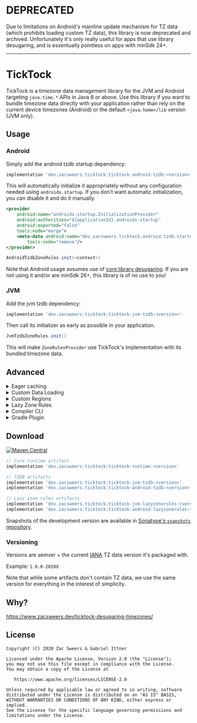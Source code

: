 # DEPRECATED

Due to limitations on Android's mainline update mechanism for TZ data (which prohibits loading custom TZ data), this library is now deprecated and archived. Unfortunately it's only really useful for apps that use library desugaring, and is essentually pointless on apps with minSdk 24+.

---

TickTock
========

TickTock is a timezone data management library for the JVM and Android targeting `java.time.*` APIs
in Java 8 or above. Use this library if you want to bundle timezone data directly with your
application rather than rely on the current device timezones (Android) or the default `<java.home>/lib`
version (JVM only).

## Usage

### Android

Simply add the android tzdb startup dependency:

```gradle
implementation 'dev.zacsweers.ticktock:ticktock-android-tzdb:<version>'
```

This will automatically initialize it appropriately without any configuration needed using `androidx.startup`.
If you don't want automatic initialization, you can disable it and do it manually.

```xml
<provider
    android:name="androidx.startup.InitializationProvider"
    android:authorities="${applicationId}.androidx-startup"
    android:exported="false"
    tools:node="merge">
    <meta-data android:name="dev.zacsweers.ticktock.android.tzdb.startup.AndroidTzdbRulesInitializer"
        tools:node="remove"/>
</provider>
```

```java
AndroidTzdbZoneRules.init(<context>)
```

Note that Android usage assumes use of [core library desugaring](https://developer.android.com/studio/write/java8-support#library-desugaring).
If you are not using it and/or are minSdk 26+, this library is of no use to you!

### JVM

Add the jvm tzdb dependency:

```gradle
implementation 'dev.zacsweers.ticktock:ticktock-jvm-tzdb:<version>'
```

Then call its initializer as early as possible in your application.

```java
JvmTzdbZoneRules.init()
```

This will make `ZoneRulesProvider` use TickTock's implementation with its bundled timezone data.

## Advanced

<details>
<summary>Eager caching</summary>

TickTock's default behavior is to lazily load timezone data on-demand. If you want to eagerly
load data (for instance - on a background thread), TickTock offers a convenience helper API:

```java
// Synchronously load and cache all timezone rules
EagerZoneRulesLoading.cacheZones();
```

</details>

<details>
<summary>Custom Data Loading</summary>

By default, TickTock will try to load timezone data from Java resources via `ResourcesZoneDataLoader`.
If you wish to customize this, you can provide your own loading mechanism via implementing a custom
`ZoneDataLoader` and/or `ZoneDataProvider` and registering them via `TickTockPlugins` _before_
using any time APIs that would cause the system `ZoneRulesProvider` to initialize.

Usually, you would only want to implement a custom `ZoneDataLoader` and instantiate one of the built-in
`ZoneRulesProvider` implementations with it. TickTock comes with two: `TzdbZoneDataProvider` (the common case)
 and `LazyZoneDataProvider`. You can also implement your own provider on top of any `ZoneDataLoader`
 type as you see fit.

```java
CustomZoneDataLoader loader = new CustomZoneDataLoader();
TzdbZoneDataProvider provider = new TzdbZoneDataProvider(loader);
TickTockPlugins.setZoneDataProvider(() -> provider);
```

The Android artifacts use a custom assets-based loader to avoid the cost of loading from Java resources.

</details>

<details>
<summary>Custom Regions</summary>

By default, TickTock's prepackaged timezone data supports all regions. You can define your own via
implementing a custom `ZoneIdsProvider` and registering it via `TickTockPlugins` _before_ using any
time APIs that would cause the system `ZoneRulesProvider` to initialize.

```java
TickTockPlugins.setZoneIdsProvider(CustomZoneIdsProvider::new);
```

If no provider is specified, TickTock will use `TzdbZoneProvider`.

</details>

<details>
<summary>Lazy Zone Rules</summary>

TickTock's default behavior is focused around using traditional `tzdb.dat` files for timezone data
implemented via `TzdbZoneDataProvider`. Early adopters can try a custom, lazy-loading solution
via `LazyZoneDataProvider` inspired by [LazyThreeTenBp](https://github.com/gabrielittner/lazythreetenbp).
In theory, this artifact would be lower overhead on startup for devices with slower IO and a lower
application-lifetime memory impact by only keeping used zones in memory. We're seeking feedback on
whether this is truly worth supporting though, so please let us know!

</details>

<details>
<summary>Compiler CLI</summary>

To manually compile lazy zone rules yourself, you can use the ticktock-compiler API.

```
Usage: ticktockc [OPTIONS]

Options:
  --version TEXT            Version of the time zone data, e.g. 2017b.
  --srcdir DIRECTORY        Directory containing the unpacked leapsecond and
                            tzdb files.
  --tzdbfiles TEXT          Names of the tzdb files to process.
  --leapfile TEXT           Name of the leapsecond file to process.
  --codeoutdir DIRECTORY    Output directory for the generated java code.
  --tzdboutdir DIRECTORY    Output directory for the generated tzdb files.
  --verbose                 Verbose output.
  --language [JAVA|KOTLIN]  Language output (java or kotlin).
  --packagename TEXT        Package name to output with.
  -h, --help                Show this message and exit
```

Gradle coordinates:

[![Maven Central](https://img.shields.io/maven-central/v/dev.zacsweers.ticktock/ticktock-compiler.svg)](https://mvnrepository.com/artifact/dev.zacsweers.ticktock/ticktock-compiler)
```kotlin
implementation("dev.zacsweers.ticktock:ticktock-compiler:<version>")
```

If you want a fat jar binary, you can clone and run `./gradlew :ticktock-compiler:installDist`. Binaries
will be generated to `ticktock-compiler/build/install/ticktock-compiler/bin`. If there is interest,
we may explore automatically uploading these as GitHub release artifacts.

</details>

<details>
<summary>Gradle Plugin</summary>

The Gradle plugin can be used to automatically download new TZ data, package it, and/or generate
lazy zone rules if you want to manage data yourself.

```kotlin
plugins {
  id("dev.zacsweers.ticktock")
}
```

To generate a standard `tzdb.dat`: run the `generateTzdbDat` task.

To generate lazy zone rules: run the `generateLazyZoneRules` task.

Extension and configuration:

```kotlin
ticktock {
 /** The IANA timezone data version */
 val tzVersion: Property<String> // default to '2020d'

 /** The output directory to generate tz data to. Defaults to src/main/resources.  */
 val tzOutputDir: DirectoryProperty // defaults to src/main/resources

 /** Output directory for generated code, if generating for lazy rules. */
 val codeOutputDir: DirectoryProperty

 /** The language to generate in if generating for lazy rules, either `java` or `kotlin`. */
 val language: Property<String> // defaults to java

 /** The package name to generate in if generating for lazy rules. */
 val packageName: Property<String> // defaults to 'ticktock'
}
```

</details>

## Download

[![Maven Central](https://img.shields.io/maven-central/v/dev.zacsweers.ticktock/ticktock-runtime.svg)](https://mvnrepository.com/artifact/dev.zacsweers.ticktock/ticktock-runtime)
```gradle
// Core runtime artifact
implementation 'dev.zacsweers.ticktock:ticktock-runtime:<version>'

// TZDB artifacts
implementation 'dev.zacsweers.ticktock:ticktock-jvm-tzdb:<version>'
implementation 'dev.zacsweers.ticktock:ticktock-android-tzdb:<version>'

// Lazy zone rules artifacts
implementation 'dev.zacsweers.ticktock:ticktock-jvm-lazyzonerules:<version>'
implementation 'dev.zacsweers.ticktock:ticktock-android-lazyzonerules:<version>'
```

Snapshots of the development version are available in [Sonatype's `snapshots` repository][snapshots].

### Versioning

Versions are semver + the current [IANA](https://www.iana.org/time-zones) TZ data version it's packaged with. 

Example: `1.0.0-2020d`

Note that while some artifacts don't contain TZ data, we use the same version for everything in the 
interest of simplicity.

## Why?

https://www.zacsweers.dev/ticktock-desugaring-timezones/

License
-------

    Copyright (C) 2020 Zac Sweers & Gabriel Ittner

    Licensed under the Apache License, Version 2.0 (the "License");
    you may not use this file except in compliance with the License.
    You may obtain a copy of the License at

       https://www.apache.org/licenses/LICENSE-2.0

    Unless required by applicable law or agreed to in writing, software
    distributed under the License is distributed on an "AS IS" BASIS,
    WITHOUT WARRANTIES OR CONDITIONS OF ANY KIND, either express or implied.
    See the License for the specific language governing permissions and
    limitations under the License.

 [snapshots]: https://oss.sonatype.org/content/repositories/snapshots/
